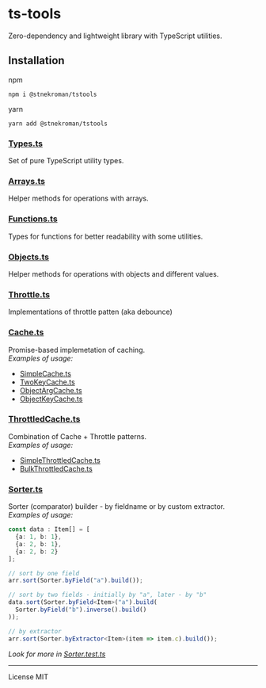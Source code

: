 # ts-tools

Zero-dependency and lightweight library with TypeScript utilities.

## Installation

npm

```shell
npm i @stnekroman/tstools
```

yarn

```shell
yarn add @stnekroman/tstools
```

### [Types.ts](src/Types.ts)

Set of pure TypeScript utility types.

### [Arrays.ts](src/Arrays.ts)

Helper methods for operations with arrays.

### [Functions.ts](src/Functions.ts)

Types for functions for better readability with some utilities.

### [Objects.ts](src/Objects.ts)

Helper methods for operations with objects and different values.

### [Throttle.ts](src/Throttle.ts)

Implementations of throttle patten (aka debounce)

### [Cache.ts](src/Cache.ts)

Promise-based implemetation of caching.  
_Examples of usage:_

- [SimpleCache.ts](examples/cache/SimpleCache.ts)
- [TwoKeyCache.ts](examples/cache/TwoKeyCache.ts)
- [ObjectArgCache.ts](examples/cache/ObjectArgCache.ts)
- [ObjectKeyCache.ts](examples/cache/ObjectKeyCache.ts)

### [ThrottledCache.ts](src/ThrottledCache.ts)

Combination of Cache + Throttle patterns.  
_Examples of usage:_

- [SimpleThrottledCache.ts](examples/throttledCache/SimpleThrottledCache.ts)
- [BulkThrottledCache.ts](examples/throttledCache/BulkThrottledCache.ts)

### [Sorter.ts](src/Sorter.ts)

Sorter (comparator) builder - by fieldname or by custom extractor.  
_Examples of usage:_

```TypeScript
const data : Item[] = [
  {a: 1, b: 1},
  {a: 2, b: 1},
  {a: 2, b: 2}
];

// sort by one field
arr.sort(Sorter.byField("a").build());

// sort by two fields - initially by "a", later - by "b"
data.sort(Sorter.byField<Item>("a").build(
  Sorter.byField("b").inverse().build()
));

// by extractor
arr.sort(Sorter.byExtractor<Item>(item => item.c).build());
```

_Look for more in [Sorter.test.ts](test/Sorter.test.ts)_

---

License MIT
